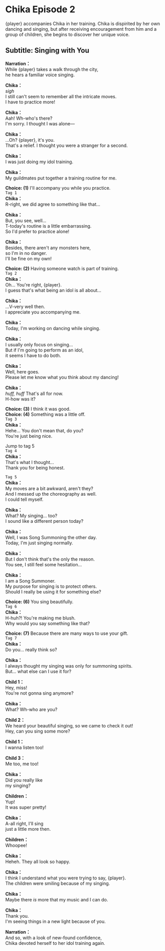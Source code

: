 # Chika Episode 2
{player} accompanies Chika in her training. Chika is dispirited by her own dancing and singing, but after receiving encouragement from him and a group of children, she begins to discover her unique voice.
  
## Subtitle: Singing with You
  
**Narration：**  
While {player} takes a walk through the city,  
he hears a familiar voice singing.  
  
**Chika：**  
*sigh*  
I still can't seem to remember all the intricate moves.  
I have to practice more!  
  
**Chika：**  
Aah! Wh-who's there?  
I'm sorry. I thought I was alone—  
  
**Chika：**  
...Oh? {player}, it's you.  
That's a relief. I thought you were a stranger for a second.  
  
**Chika：**  
I was just doing my idol training.  
  
**Chika：**  
My guildmates put together a training routine for me.  
  
**Choice: (1)**  I'll accompany you while you practice.  
`Tag 1`  
**Chika：**  
R-right, we did agree to something like that...  
  
**Chika：**  
But, you see, well...  
T-today's routine is a little embarrassing.  
So I'd prefer to practice alone!  
  
**Chika：**  
Besides, there aren't any monsters here,  
so I'm in no danger.  
I'll be fine on my own!  
  
**Choice: (2)**  Having someone watch is part of training.  
`Tag 2`  
**Chika：**  
Oh... You're right, {player}.  
I guess that's what being an idol is all about...  
  
**Chika：**  
...V-very well then.  
I appreciate you accompanying me.  
  
**Chika：**  
Today, I'm working on dancing while singing.  
  
**Chika：**  
I usually only focus on singing...  
But if I'm going to perform as an idol,  
it seems I have to do both.  
  
**Chika：**  
Well, here goes.  
Please let me know what you think about my dancing!  
  
**Chika：**  
*huff, huff* That's all for now.  
H-how was it?  
  
**Choice: (3)**  I think it was good.  
**Choice: (4)**  Something was a little off.  
`Tag 3`  
**Chika：**  
Hehe... You don't mean that, do you?  
You're just being nice.  
  
Jump to tag 5  
`Tag 4`  
**Chika：**  
That's what I thought...  
Thank you for being honest.  
  
`Tag 5`  
**Chika：**  
My moves are a bit awkward, aren't they?  
And I messed up the choreography as well.  
I could tell myself.  
  
**Chika：**  
What? My singing... too?  
I sound like a different person today?  
  
**Chika：**  
Well, I was Song Summoning the other day.  
Today, I'm just singing normally.  
  
**Chika：**  
But I don't think that's the only the reason.  
You see, I still feel some hesitation...  
  
**Chika：**  
I am a Song Summoner.  
My purpose for singing is to protect others.  
Should I really be using it for something else?  
  
**Choice: (6)**  You sing beautifully.  
`Tag 6`  
**Chika：**  
H-huh?! You're making me blush.  
Why would you say something like that?  
  
**Choice: (7)**  Because there are many ways to use your gift.  
`Tag 7`  
**Chika：**  
Do you... really think so?  
  
**Chika：**  
I always thought my singing was only for summoning spirits.  
But... what else can I use it for?  
  
**Child 1：**  
Hey, miss!  
You're not gonna sing anymore?  
  
**Chika：**  
What? Wh-who are you?  
  
**Child 2：**  
We heard your beautiful singing, so we came to check it out!  
Hey, can you sing some more?  
  
**Child 1：**  
I wanna listen too!  
  
**Child 3：**  
Me too, me too!  
  
**Chika：**  
Did you really like  
my singing?  
  
**Children：**  
Yup!  
It was super pretty!  
  
**Chika：**  
A-all right, I'll sing  
just a little more then.  
  
**Children：**  
Whoopee!  
  
**Chika：**  
Heheh. They all look so happy.  
  
**Chika：**  
I think I understand what you were trying to say, {player}.  
The children were smiling because of my singing.  
  
**Chika：**  
Maybe there *is* more that my music and I can do.  
  
**Chika：**  
Thank you.  
I'm seeing things in a new light because of you.  
  
**Narration：**  
And so, with a look of new-found confidence,  
Chika devoted herself to her idol training again.  
